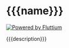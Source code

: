 # {{{name}}}

[![Powered by Fluttium](https://img.shields.io/endpoint?url=https%3A%2F%2Ftinyurl.com%2Ffluttium-badge)](https://fluttium.dev)

{{{description}}}

